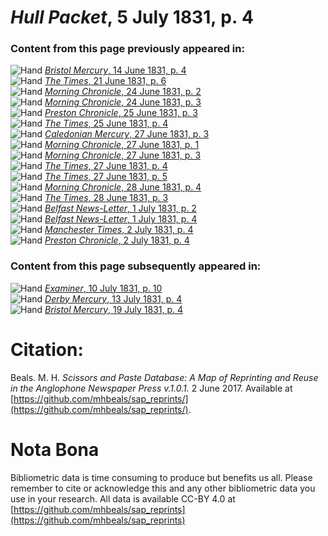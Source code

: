 # *Hull Packet*, 5 July 1831, p. 4  
  
### Content from this page previously appeared in:  
![Hand](http://scissorsandpaste.net/wp-content/uploads/2017/06/smallhandpointer.png) [*Bristol Mercury*, 14 June 1831, p. 4](https://mhbeals.github.io/sap_html/Bristol-Mercury/Bristol-Mercury-14-June-1831-p-4)  
![Hand](http://scissorsandpaste.net/wp-content/uploads/2017/06/smallhandpointer.png) [*The Times*, 21 June 1831, p. 6](https://mhbeals.github.io/sap_html/The-Times/The-Times-21-June-1831-p-6)  
![Hand](http://scissorsandpaste.net/wp-content/uploads/2017/06/smallhandpointer.png) [*Morning Chronicle*, 24 June 1831, p. 2](https://mhbeals.github.io/sap_html/Morning-Chronicle/Morning-Chronicle-24-June-1831-p-2)  
![Hand](http://scissorsandpaste.net/wp-content/uploads/2017/06/smallhandpointer.png) [*Morning Chronicle*, 24 June 1831, p. 3](https://mhbeals.github.io/sap_html/Morning-Chronicle/Morning-Chronicle-24-June-1831-p-3)  
![Hand](http://scissorsandpaste.net/wp-content/uploads/2017/06/smallhandpointer.png) [*Preston Chronicle*, 25 June 1831, p. 3](https://mhbeals.github.io/sap_html/Preston-Chronicle/Preston-Chronicle-25-June-1831-p-3)  
![Hand](http://scissorsandpaste.net/wp-content/uploads/2017/06/smallhandpointer.png) [*The Times*, 25 June 1831, p. 4](https://mhbeals.github.io/sap_html/The-Times/The-Times-25-June-1831-p-4)  
![Hand](http://scissorsandpaste.net/wp-content/uploads/2017/06/smallhandpointer.png) [*Caledonian Mercury*, 27 June 1831, p. 3](https://mhbeals.github.io/sap_html/Caledonian-Mercury/Caledonian-Mercury-27-June-1831-p-3)  
![Hand](http://scissorsandpaste.net/wp-content/uploads/2017/06/smallhandpointer.png) [*Morning Chronicle*, 27 June 1831, p. 1](https://mhbeals.github.io/sap_html/Morning-Chronicle/Morning-Chronicle-27-June-1831-p-1)  
![Hand](http://scissorsandpaste.net/wp-content/uploads/2017/06/smallhandpointer.png) [*Morning Chronicle*, 27 June 1831, p. 3](https://mhbeals.github.io/sap_html/Morning-Chronicle/Morning-Chronicle-27-June-1831-p-3)  
![Hand](http://scissorsandpaste.net/wp-content/uploads/2017/06/smallhandpointer.png) [*The Times*, 27 June 1831, p. 4](https://mhbeals.github.io/sap_html/The-Times/The-Times-27-June-1831-p-4)  
![Hand](http://scissorsandpaste.net/wp-content/uploads/2017/06/smallhandpointer.png) [*The Times*, 27 June 1831, p. 5](https://mhbeals.github.io/sap_html/The-Times/The-Times-27-June-1831-p-5)  
![Hand](http://scissorsandpaste.net/wp-content/uploads/2017/06/smallhandpointer.png) [*Morning Chronicle*, 28 June 1831, p. 4](https://mhbeals.github.io/sap_html/Morning-Chronicle/Morning-Chronicle-28-June-1831-p-4)  
![Hand](http://scissorsandpaste.net/wp-content/uploads/2017/06/smallhandpointer.png) [*The Times*, 28 June 1831, p. 3](https://mhbeals.github.io/sap_html/The-Times/The-Times-28-June-1831-p-3)  
![Hand](http://scissorsandpaste.net/wp-content/uploads/2017/06/smallhandpointer.png) [*Belfast News-Letter*, 1 July 1831, p. 2](https://mhbeals.github.io/sap_html/Belfast-News-Letter/Belfast-News-Letter-1-July-1831-p-2)  
![Hand](http://scissorsandpaste.net/wp-content/uploads/2017/06/smallhandpointer.png) [*Belfast News-Letter*, 1 July 1831, p. 4](https://mhbeals.github.io/sap_html/Belfast-News-Letter/Belfast-News-Letter-1-July-1831-p-4)  
![Hand](http://scissorsandpaste.net/wp-content/uploads/2017/06/smallhandpointer.png) [*Manchester Times*, 2 July 1831, p. 4](https://mhbeals.github.io/sap_html/Manchester-Times/Manchester-Times-2-July-1831-p-4)  
![Hand](http://scissorsandpaste.net/wp-content/uploads/2017/06/smallhandpointer.png) [*Preston Chronicle*, 2 July 1831, p. 4](https://mhbeals.github.io/sap_html/Preston-Chronicle/Preston-Chronicle-2-July-1831-p-4)  
  
### Content from this page subsequently appeared in:  
![Hand](http://scissorsandpaste.net/wp-content/uploads/2017/06/smallhandpointer.png) [*Examiner*, 10 July 1831, p. 10](https://mhbeals.github.io/sap_html/Examiner/Examiner-10-July-1831-p-10)  
![Hand](http://scissorsandpaste.net/wp-content/uploads/2017/06/smallhandpointer.png) [*Derby Mercury*, 13 July 1831, p. 4](https://mhbeals.github.io/sap_html/Derby-Mercury/Derby-Mercury-13-July-1831-p-4)  
![Hand](http://scissorsandpaste.net/wp-content/uploads/2017/06/smallhandpointer.png) [*Bristol Mercury*, 19 July 1831, p. 4](https://mhbeals.github.io/sap_html/Bristol-Mercury/Bristol-Mercury-19-July-1831-p-4)  


# Citation: 

Beals. M. H. *Scissors and Paste Database: A Map of Reprinting and Reuse in the Anglophone Newspaper Press v.1.0.1.* 2 June 2017. Available at [https://github.com/mhbeals/sap_reprints/](https://github.com/mhbeals/sap_reprints/). 

# Nota Bona

Bibliometric data is time consuming to produce but benefits us all. Please remember to cite or acknowledge this and any other bibliometric data you use in your research. All data is available CC-BY 4.0 at [https://github.com/mhbeals/sap_reprints](https://github.com/mhbeals/sap_reprints)